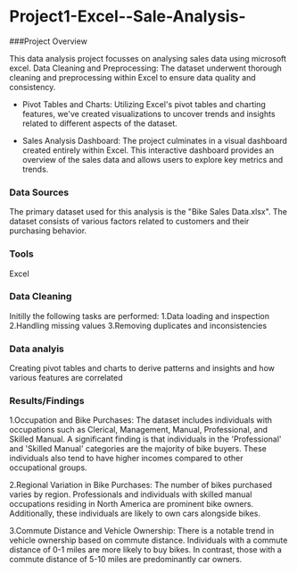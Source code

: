 # Project1-Excel--Sale-Analysis-

###Project Overview

This data analysis project focusses on analysing sales data using microsoft excel.
Data Cleaning and Preprocessing: The dataset underwent thorough cleaning and preprocessing within Excel to ensure data quality and consistency.   
-  Pivot Tables and Charts: Utilizing Excel's pivot tables and charting features, we've created visualizations to uncover trends and insights related to different aspects of the dataset. 

-  Sales Analysis Dashboard: The project culminates in a visual dashboard created entirely within Excel. This interactive dashboard provides an overview of the sales data and allows users to explore key metrics and trends.


### Data Sources 
The primary dataset used for this analysis is the "Bike Sales Data.xlsx". The dataset consists of various factors related to customers and their purchasing behavior.
### Tools
Excel

### Data Cleaning
Initilly the following tasks are performed:
1.Data loading and inspection
2.Handling missing values
3.Removing duplicates and inconsistencies

### Data analyis
Creating pivot tables and charts to derive patterns and insights and how various features are correlated

### Results/Findings
1.Occupation and Bike Purchases:
The dataset includes individuals with occupations such as Clerical, Management, Manual, Professional, and Skilled Manual.
A significant finding is that individuals in the 'Professional' and 'Skilled Manual' categories are the majority of bike buyers. These individuals also tend to have higher incomes compared to other occupational groups.

2.Regional Variation in Bike Purchases:
The number of bikes purchased varies by region.
Professionals and individuals with skilled manual occupations residing in North America are prominent bike owners. Additionally, these individuals are likely to own cars alongside bikes.

3.Commute Distance and Vehicle Ownership:
There is a notable trend in vehicle ownership based on commute distance.
Individuals with a commute distance of 0-1 miles are more likely to buy bikes. In contrast, those with a commute distance of 5-10 miles are predominantly car owners.

